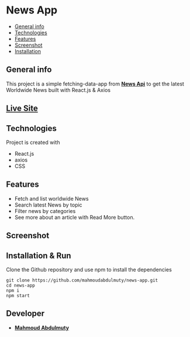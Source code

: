 # News App

- [General info](general-info)
- [Technologies](technologies)
- [Features](Features)
- [Screenshot](Screenshot)
- [Installation](Installation)

## General info

This project is a simple fetching-data-app from **[News Api](https://newsapi.org/)** to get the latest Worldwide News built with React.js & Axios

## **[Live Site]()**

## Technologies

Project is created with

- React.js
- axios
- CSS

## Features

- Fetch and list worldwide News
- Search latest News by topic
- Filter news by categories
- See more about an article with Read More button.

## Screenshot


## Installation & Run

Clone the Github repository and use npm to install the dependencies

```
git clone https://github.com/mahmoudabdulmuty/news-app.git
cd news-app
npm i
npm start
```

## Developer

- **[Mahmoud Abdulmuty](https://www.linkedin.com/in/mahmoud-abdulmuty/)**
